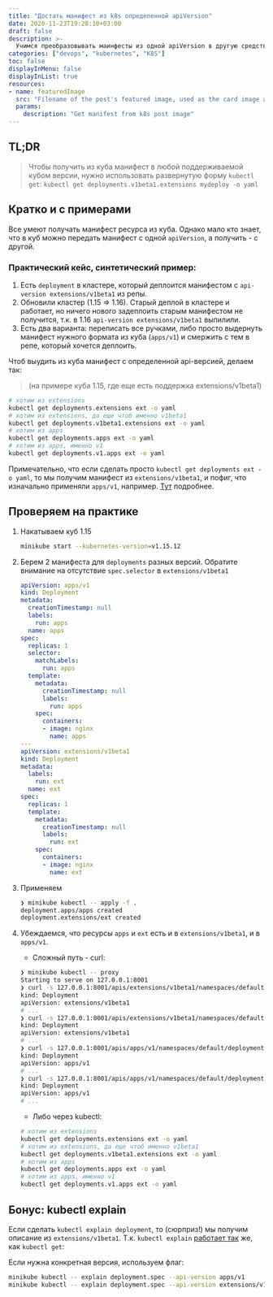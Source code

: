 ```yaml
---
title: "Достать манифест из k8s определенной apiVersion"
date: 2020-11-23T19:28:10+03:00
draft: false
description: >-
  Учимся преобразовывать маинфесты из одной apiVersion в другую средствами куба.
categories: ["devops", "kubernetes", "K8S"]
toc: false
displayInMenu: false
displayInList: true
resources:
- name: featuredImage
  src: "Filename of the post's featured image, used as the card image and the image at the top of the article"
  params:
    description: "Get manifest from k8s post image"
---
```


## TL;DR
> Чтобы получить из куба манифест в любой поддерживаемой кубом версии, нужно использовать развернутую форму `kubectl get`: `kubectl get deployments.v1beta1.extensions mydeploy -o yaml`

## Кратко и с примерами
Все умеют получать манифест ресурса из куба. Однако мало кто знает, что в куб можно передать манифест с одной `apiVersion`, а получить - с другой.

### Практический кейс, синтетический пример:

1. Есть `deployment` в кластере, который деплоится манифестом с `api-version extensions/v1beta1` из репы.
1. Обновили кластер (1.15 => 1.16). Старый деплой в кластере и работает, но ничего нового задеплоить старым манифестом не получится, т.к. в 1.16 `api-version extensions/v1beta1` выпилили.
1. Есть два варианта: переписать все ручками, либо просто выдернуть манифест нужного формата из куба (`apps/v1`) и смержить с тем в репе, который хочется деплоить.

Чтоб выудить из куба манифест с определенной api-версией, делаем так:
> (на примере куба 1.15, где еще есть поддержка extensions/v1beta1)

```bash
# хотим из extensions
kubectl get deployments.extensions ext -o yaml
# хотим из extensions, да еще чтоб именно v1beta1
kubectl get deployments.v1beta1.extensions ext -o yaml
# хотим из apps
kubectl get deployments.apps ext -o yaml
# хотим из apps, именно v1
kubectl get deployments.v1.apps ext -o yaml
```

Примечательно, что если сделать просто `kubectl get deployments ext -o yaml`, то мы получим манифест из `extensions/v1beta1`, и пофиг, что изначально применяли `apps/v1`, например. [Тут](https://github.com/kubernetes/kubernetes/issues/58131#issuecomment-356823588) подробнее.

## Проверяем на практике

1. Накатываем куб 1.15

   ```bash
   minikube start --kubernetes-version=v1.15.12
   ```

1. Берем 2 манифеста для `deployments` разных версий. Обратите внимание на отсутствие `spec.selector` в `extensions/v1beta1`

   ```yaml
   apiVersion: apps/v1
   kind: Deployment
   metadata:
     creationTimestamp: null
     labels:
       run: apps
     name: apps
   spec:
     replicas: 1
     selector:
       matchLabels:
         run: apps
     template:
       metadata:
         creationTimestamp: null
         labels:
           run: apps
       spec:
         containers:
         - image: nginx
           name: apps
   ---
   apiVersion: extensions/v1beta1
   kind: Deployment
   metadata:
     labels:
       run: ext
     name: ext
   spec:
     replicas: 1
     template:
       metadata:
         creationTimestamp: null
         labels:
           run: ext
       spec:
         containers:
         - image: nginx
           name: ext
   ```

1. Применяем

   ```bash
   ❯ minikube kubectl -- apply -f .
   deployment.apps/apps created
   deployment.extensions/ext created
   ```

1. Убеждаемся, что ресурсы `apps` и `ext` есть и в `extensions/v1beta1`, и в `apps/v1`.

   * Сложный путь - curl:

   ```bash
   ❯ minikube kubectl -- proxy
   Starting to serve on 127.0.0.1:8001
   ❯ curl -s 127.0.0.1:8001/apis/extensions/v1beta1/namespaces/default/deployments/apps | yq . --yaml-output
   kind: Deployment
   apiVersion: extensions/v1beta1
   # ...
   ❯ curl -s 127.0.0.1:8001/apis/extensions/v1beta1/namespaces/default/deployments/ext | yq . --yaml-output
   kind: Deployment
   apiVersion: extensions/v1beta1
   # ...
   ❯ curl -s 127.0.0.1:8001/apis/apps/v1/namespaces/default/deployments/apps | yq . --yaml-output
   kind: Deployment
   apiVersion: apps/v1
   # ...
   ❯ curl -s 127.0.0.1:8001/apis/apps/v1/namespaces/default/deployments/ext | yq . --yaml-output
   kind: Deployment
   apiVersion: apps/v1
   # ...
   ```

   * Либо через kubectl:

   ```bash
   # хотим из extensions
   kubectl get deployments.extensions ext -o yaml
   # хотим из extensions, да еще чтоб именно v1beta1
   kubectl get deployments.v1beta1.extensions ext -o yaml
   # хотим из apps
   kubectl get deployments.apps ext -o yaml
   # хотим из apps, именно v1
   kubectl get deployments.v1.apps ext -o yaml
   ```

## Бонус: kubectl explain

Если сделать `kubectl explain deployment`, то (сюрприз!) мы получим описание из `extensions/v1beta1`. Т.к. `kubectl explain` [работает так](https://github.com/kubernetes/kubernetes/issues/73062) же, как `kubectl get`:

Если нужна конкретная версия, используем флаг:

```bash
minikube kubectl -- explain deployment.spec --api-version apps/v1
minikube kubectl -- explain deployment.spec --api-version extensions/v1beta1
```
